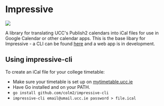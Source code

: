 # Impressive

![](http://i.imgur.com/dXS1iob.png)

A library for translating UCC's Publish2 calendars into iCal files for use in Google Calendar or other calendar apps. This is the base libary for Impressive - a CLI can be found [here](https://github.com/colm2/impressive-cli) and a web app is in development.

## Using impressive-cli
To create an iCal file for your college timetable:

* Make sure your timetable is set up on [mytimetable.ucc.ie](https://mytimetable.ucc.ie)
* Have Go installed and on your PATH.
* `go install github.com/colm2/impressive-cli`
* `impressive-cli email@umail.ucc.ie password > file.ical`

